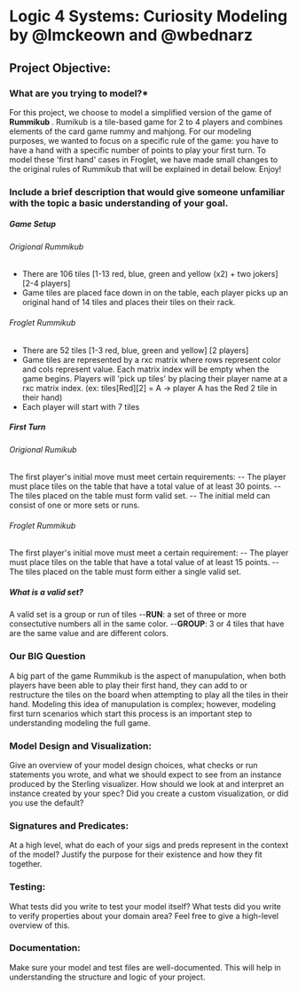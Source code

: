 # Logic 4 Systems: Curiosity Modeling by @lmckeown and @wbednarz #
<ln/>

## Project Objective: 
### What are you trying to model?* 

For this project, we choose to model a simplified version of the game of <b> Rummikub </b>. Rumikub is a tile-based game 
for 2 to 4 players and combines elements of the card game rummy and mahjong. For our modeling purposes, we wanted to focus on a 
specific rule of the game: you have to have a hand with a specific number of points to play your first turn. To model 
these 'first hand' cases in Froglet, we have made small changes to the original rules of Rummikub that will be explained in detail below. Enjoy!

### Include a brief description that would give someone unfamiliar with the topic a basic understanding of your goal.

##### Game Setup
###### Origional Rummikub
- There are 106 tiles [1-13 red, blue, green and yellow (x2) + two jokers] [2-4 players]
- Game tiles are placed face down in on the table, each player picks up an original hand of 14 tiles and places their tiles on their rack.

###### Froglet Rummikub
- There are 52 tiles [1-3 red, blue, green and yellow] [2 players]
- Game tiles are represented by a rxc matrix where rows represent color and cols represent value. Each matrix index will be empty when the game begins.
  Players will 'pick up tiles' by placing their player name at a rxc matrix index. (ex: tiles[Red][2] = A -> player A has the Red 2 tile in their hand)
- Each player will start with 7 tiles

##### First Turn 
###### Origional Rumikub
The first player's initial move must meet certain requirements:
-- The player must place tiles on the table that have a total value of at least 30 points.
-- The tiles placed on the table must form valid set.
-- The initial meld can consist of one or more sets or runs.

###### Froglet Rummikub
The first player's initial move must meet a certain requirement:
-- The player must place tiles on the table that have a total value of at least 15 points.
-- The tiles placed on the table must form either a single valid set. 

##### What is a valid set?
A valid set is a group or run of tiles
--<b>RUN</b>: a set of three or more consectutive numbers all in the same color.
--<b>GROUP</b>: 3 or 4 tiles that have are the same value and are different colors.

### Our BIG Question
A big part of the game Rummikub is the aspect of manupulation, when both players have been able to play their first hand, they can add to or restructure 
the tiles on the board when attempting to play all the tiles in their hand. Modeling this idea of manupulation is complex; however, modeling first turn scenarios
which start this process is an important step to understanding modeling the full game.

### Model Design and Visualization: 
Give an overview of your model design choices, what checks or run statements you wrote, and what we should expect to see from an instance produced by the Sterling visualizer. 
How should we look at and interpret an instance created by your spec? 
Did you create a custom visualization, or did you use the default?

### Signatures and Predicates: 
At a high level, what do each of your sigs and preds represent in the context of the model? Justify the purpose for their existence and how they fit together.

### Testing:  
What tests did you write to test your model itself? What tests did you write to verify properties about your domain area? Feel free to give a high-level overview of this.

### Documentation:  
Make sure your model and test files are well-documented. This will help in understanding the structure and logic of your project.
